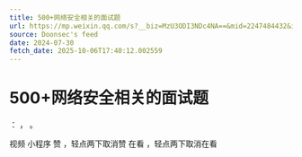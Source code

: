 ```yaml
---
title: 500+网络安全相关的面试题
url: https://mp.weixin.qq.com/s?__biz=MzU3ODI3NDc4NA==&mid=2247484432&idx=1&sn=efa855128889c026582f72b4c61ca048
source: Doonsec's feed
date: 2024-07-30
fetch_date: 2025-10-06T17:40:12.002559
---
```


# 500+网络安全相关的面试题

：
，
。

视频
小程序
赞
，轻点两下取消赞
在看
，轻点两下取消在看